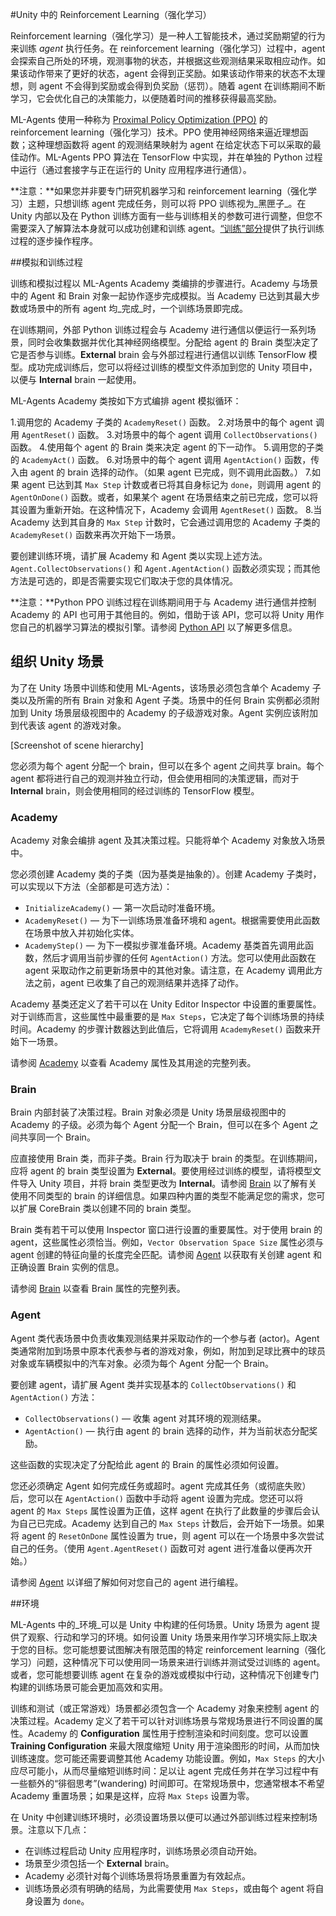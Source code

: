 #Unity 中的 Reinforcement Learning（强化学习）

Reinforcement learning（强化学习）是一种人工智能技术，通过奖励期望的行为来训练 _agent_ 执行任务。在 reinforcement learning（强化学习）过程中，agent 会探索自己所处的环境，观测事物的状态，并根据这些观测结果采取相应动作。如果该动作带来了更好的状态，agent 会得到正奖励。如果该动作带来的状态不太理想，则 agent 不会得到奖励或会得到负奖励（惩罚）。随着 agent 在训练期间不断学习，它会优化自己的决策能力，以便随着时间的推移获得最高奖励。

ML-Agents 使用一种称为 [Proximal Policy Optimization (PPO)](https://blog.openai.com/openai-baselines-ppo/) 的 reinforcement learning（强化学习）技术。PPO 使用神经网络来逼近理想函数；这种理想函数将 agent 的观测结果映射为 agent 在给定状态下可以采取的最佳动作。ML-Agents PPO 算法在 TensorFlow 中实现，并在单独的 Python 过程中运行（通过套接字与正在运行的 Unity 应用程序进行通信）。

**注意：**如果您并非要专门研究机器学习和 reinforcement learning（强化学习）主题，只想训练 agent 完成任务，则可以将 PPO 训练视为_黑匣子_。在 Unity 内部以及在 Python 训练方面有一些与训练相关的参数可进行调整，但您不需要深入了解算法本身就可以成功创建和训练 agent。[“训练”部分](Training-ML-Agents.md)提供了执行训练过程的逐步操作程序。

##模拟和训练过程

训练和模拟过程以 ML-Agents Academy 类编排的步骤进行。Academy 与场景中的 Agent 和 Brain 对象一起协作逐步完成模拟。当 Academy 已达到其最大步数或场景中的所有 agent 均_完成_时，一个训练场景即完成。

在训练期间，外部 Python 训练过程会与 Academy 进行通信以便运行一系列场景，同时会收集数据并优化其神经网络模型。分配给 agent 的 Brain 类型决定了它是否参与训练。**External** brain 会与外部过程进行通信以训练 TensorFlow 模型。成功完成训练后，您可以将经过训练的模型文件添加到您的 Unity 项目中，以便与 **Internal** brain 一起使用。

ML-Agents Academy 类按如下方式编排 agent 模拟循环：

1.调用您的 Academy 子类的 `AcademyReset()` 函数。
2.对场景中的每个 agent 调用 `AgentReset()` 函数。
3.对场景中的每个 agent 调用 `CollectObservations()` 函数。
4.使用每个 agent 的 Brain 类来决定 agent 的下一动作。
5.调用您的子类的 `AcademyAct()` 函数。
6.对场景中的每个 agent 调用 `AgentAction()` 函数，传入由 agent 的 brain 选择的动作。（如果 agent 已完成，则不调用此函数。）
7.如果 agent 已达到其 `Max Step` 计数或者已将其自身标记为 `done`，则调用 agent 的 `AgentOnDone()` 函数。或者，如果某个 agent 在场景结束之前已完成，您可以将其设置为重新开始。在这种情况下，Academy 会调用 `AgentReset()` 函数。
8.当 Academy 达到其自身的 `Max Step` 计数时，它会通过调用您的 Academy 子类的 `AcademyReset()` 函数来再次开始下一场景。

要创建训练环境，请扩展 Academy 和 Agent 类以实现上述方法。`Agent.CollectObservations()` 和 `Agent.AgentAction()` 函数必须实现；而其他方法是可选的，即是否需要实现它们取决于您的具体情况。
  
**注意：**Python PPO 训练过程在训练期间用于与 Academy 进行通信并控制 Academy 的 API 也可用于其他目的。例如，借助于该 API，您可以将 Unity 用作您自己的机器学习算法的模拟引擎。请参阅 [Python API](Python-API.md) 以了解更多信息。

## 组织 Unity 场景

为了在 Unity 场景中训练和使用 ML-Agents，该场景必须包含单个 Academy 子类以及所需的所有 Brain 对象和 Agent 子类。场景中的任何 Brain 实例都必须附加到 Unity 场景层级视图中的 Academy 的子级游戏对象。Agent 实例应该附加到代表该 agent 的游戏对象。

[Screenshot of scene hierarchy]

您必须为每个 agent 分配一个 brain，但可以在多个 agent 之间共享 brain。每个 agent 都将进行自己的观测并独立行动，但会使用相同的决策逻辑，而对于 **Internal** brain，则会使用相同的经过训练的 TensorFlow 模型。

### Academy

Academy 对象会编排 agent 及其决策过程。只能将单个 Academy 对象放入场景中。

您必须创建 Academy 类的子类（因为基类是抽象的）。创建 Academy 子类时，可以实现以下方法（全部都是可选方法）：

* `InitializeAcademy()` — 第一次启动时准备环境。
* `AcademyReset()` — 为下一训练场景准备环境和 agent。根据需要使用此函数在场景中放入并初始化实体。
* `AcademyStep()` — 为下一模拟步骤准备环境。Academy 基类首先调用此函数，然后才调用当前步骤的任何 `AgentAction()` 方法。您可以使用此函数在 agent 采取动作之前更新场景中的其他对象。请注意，在 Academy 调用此方法之前，agent 已收集了自己的观测结果并选择了动作。

Academy 基类还定义了若干可以在 Unity Editor Inspector 中设置的重要属性。对于训练而言，这些属性中最重要的是 `Max Steps`，它决定了每个训练场景的持续时间。Academy 的步骤计数器达到此值后，它将调用 `AcademyReset()` 函数来开始下一场景。
  
  请参阅 [Academy](Learning-Environment-Design-Academy.md) 以查看 Academy 属性及其用途的完整列表。

### Brain
 
Brain 内部封装了决策过程。Brain 对象必须是 Unity 场景层级视图中的 Academy 的子级。必须为每个 Agent 分配一个 Brain，但可以在多个 Agent 之间共享同一个 Brain。

应直接使用 Brain 类，而非子类。Brain 行为取决于 brain 的类型。在训练期间，应将 agent 的 brain 类型设置为 **External**。要使用经过训练的模型，请将模型文件导入 Unity 项目，并将 brain 类型更改为 **Internal**。请参阅 [Brain](Learning-Environment-Design-Brains.md) 以了解有关使用不同类型的 brain 的详细信息。如果四种内置的类型不能满足您的需求，您可以扩展 CoreBrain 类以创建不同的 brain 类型。

Brain 类有若干可以使用 Inspector 窗口进行设置的重要属性。对于使用 brain 的 agent，这些属性必须恰当。例如，`Vector Observation Space Size` 属性必须与 agent 创建的特征向量的长度完全匹配。请参阅 [Agent](Learning-Environment-Design-Agents.md) 以获取有关创建 agent 和正确设置 Brain 实例的信息。

请参阅 [Brain](Learning-Environment-Design-Brains.md) 以查看 Brain 属性的完整列表。

### Agent

Agent 类代表场景中负责收集观测结果并采取动作的一个参与者 (actor)。Agent 类通常附加到场景中原本代表参与者的游戏对象，例如，附加到足球比赛中的球员对象或车辆模拟中的汽车对象。必须为每个 Agent 分配一个 Brain。

要创建 agent，请扩展 Agent 类并实现基本的 `CollectObservations()` 和 `AgentAction()` 方法：

* `CollectObservations()` — 收集 agent 对其环境的观测结果。
* `AgentAction()` — 执行由 agent 的 brain 选择的动作，并为当前状态分配奖励。

这些函数的实现决定了分配给此 agent 的 Brain 的属性必须如何设置。
 
您还必须确定 Agent 如何完成任务或超时。agent 完成其任务（或彻底失败）后，您可以在 `AgentAction()` 函数中手动将 agent 设置为完成。您还可以将 agent 的 `Max Steps` 属性设置为正值，这样 agent 在执行了此数量的步骤后会认为自己已完成。Academy 达到自己的 `Max Steps` 计数后，会开始下一场景。如果将 agent 的 `ResetOnDone` 属性设置为 true，则 agent 可以在一个场景中多次尝试自己的任务。（使用 `Agent.AgentReset()` 函数可对 agent 进行准备以便再次开始。）

请参阅 [Agent](Learning-Environment-Design-Agents.md) 以详细了解如何对您自己的 agent 进行编程。

##环境

ML-Agents 中的_环境_可以是 Unity 中构建的任何场景。Unity 场景为 agent 提供了观察、行动和学习的环境。如何设置 Unity 场景来用作学习环境实际上取决于您的目标。您可能想要试图解决有限范围的特定 reinforcement learning（强化学习）问题，这种情况下可以使用同一场景来进行训练并测试受过训练的 agent。或者，您可能想要训练 agent 在复杂的游戏或模拟中行动，这种情况下创建专门构建的训练场景可能会更加高效和实用。

训练和测试（或正常游戏）场景都必须包含一个 Academy 对象来控制 agent 的决策过程。Academy 定义了若干可以针对训练场景与常规场景进行不同设置的属性。Academy 的 **Configuration** 属性用于控制渲染和时间刻度。您可以设置 **Training Configuration** 来最大限度缩短 Unity 用于渲染图形的时间，从而加快训练速度。您可能还需要调整其他 Academy 功能设置。例如，`Max Steps` 的大小应尽可能小，从而尽量缩短训练时间：足以让 agent 完成任务并在学习过程中有一些额外的“徘徊思考”(wandering) 时间即可。在常规场景中，您通常根本不希望 Academy 重置场景；如果是这样，应将 `Max Steps` 设置为零。

在 Unity 中创建训练环境时，必须设置场景以便可以通过外部训练过程来控制场景。注意以下几点：

* 在训练过程启动 Unity 应用程序时，训练场景必须自动开始。
* 场景至少须包括一个 **External** brain。
* Academy 必须针对每个训练场景将场景重置为有效起点。
* 训练场景必须有明确的结局，为此需要使用 `Max Steps`，或由每个 agent 将自身设置为 `done`。

